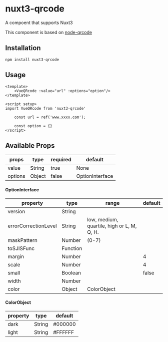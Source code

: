 # nuxt3-qrcode

A compoent that supports Nuxt3

This component is based on [node-qrcode](https://github.com/soldair/node-qrcode)

## Installation

```
npm install nuxt3-qrcode
```

## Usage

```
<template>
    <VueQRcode :value="url" :options="option"/>
</template>

<script setup>
import VueQRcode from 'nuxt3-qrcode'

    const url = ref('www.xxxx.com');

    const option = {}
</script>
```

## Available Props

|props|type|required|default|
|--|--|--|--|
|value|String|true|None|
|options|Object|false|OptionInterface|


#### OptionInterface

|property|type|range|default|
|--|--|--|--|
|version|String|||
|errorCorrectionLevel|String|low, medium, quartile, high or L, M, Q, H.||
|maskPattern|Number|(0-7)||
|toSJISFunc|Function|||
|margin|Number||4|
|scale|Number||4|
|small|Boolean||false|
|width|Number|||
|color|Object|ColorObject||

#### ColorObject

|property|type|default|
|--|--|--|
|dark|String|#000000|
|light|String|#FFFFFF|